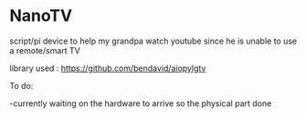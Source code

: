 # NanoTV
script/pi device to help my grandpa watch youtube since he is unable to use a remote/smart TV

library used : https://github.com/bendavid/aiopylgtv

To do:

-currently waiting on the hardware to arrive so the physical part done
